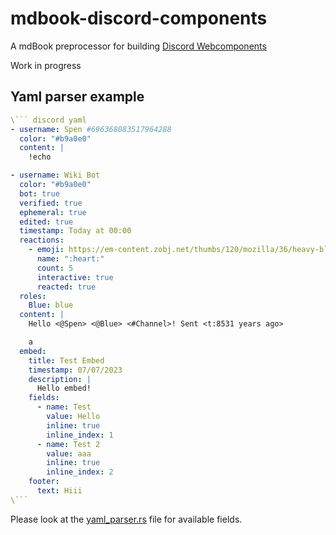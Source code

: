 # mdbook-discord-components

A mdBook preprocessor for building [Discord Webcomponents](https://github.com/skyra-project/discord-components)

Work in progress

## Yaml parser example

``` yaml
\``` discord yaml
- username: Spen #696368083517964288
  color: "#b9a0e0"
  content: |
    !echo

- username: Wiki Bot
  color: "#b9a0e0"
  bot: true
  verified: true
  ephemeral: true
  edited: true
  timestamp: Today at 00:00
  reactions:
    - emoji: https://em-content.zobj.net/thumbs/120/mozilla/36/heavy-black-heart_2764.png
      name: ":heart:"
      count: 5
      interactive: true
      reacted: true
  roles:
    Blue: blue
  content: |
    Hello <@Spen> <@Blue> <#Channel>! Sent <t:8531 years ago>

    a
  embed:
    title: Test Embed
    timestamp: 07/07/2023
    description: |
      Hello embed!
    fields:
      - name: Test
        value: Hello
        inline: true
        inline_index: 1
      - name: Test 2
        value: aaa
        inline: true
        inline_index: 2
    footer:
      text: Hiii
\```
```

Please look at the [yaml_parser.rs](src/parsers/yaml_parser.rs) file for available fields.
